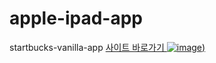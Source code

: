 # apple-ipad-app
startbucks-vanilla-app
<a href='https://apple-ipad-app-coral.vercel.app/' target='_blank'> 
  사이트 바로가기
  ![image]([https://github.com/ParkYoungWoong/apple-ipad-app/raw/main/images/screenshot1.jpg))
<a>


 
